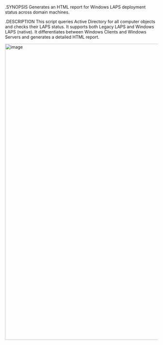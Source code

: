 .SYNOPSIS
    Generates an HTML report for Windows LAPS deployment status across domain machines.

.DESCRIPTION
    This script queries Active Directory for all computer objects and checks their LAPS status.
    It supports both Legacy LAPS and Windows LAPS (native).
    It differentiates between Windows Clients and Windows Servers and generates a detailed HTML report.

<img width="1669" height="976" alt="image" src="https://github.com/user-attachments/assets/e230d905-09b9-4fee-b9aa-65073f0d30f5" />
